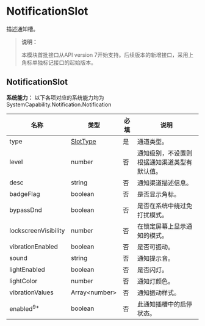 # NotificationSlot

描述通知槽。

> **说明：**
>
> 本模块首批接口从API version 7开始支持。后续版本的新增接口，采用上角标单独标记接口的起始版本。

## NotificationSlot

**系统能力：** 以下各项对应的系统能力均为SystemCapability.Notification.Notification

| 名称                 | 类型                  | 必填 | 说明                   |
| -------------------- | --------------------- | --- |----------------------|
| type                 | [SlotType](js-apis-notificationManager.md#slottype) | 是  | 通道类型。                |
| level                | number                | 否  | 通知级别，不设置则根据通知渠道类型有默认值。 |
| desc                 | string                | 否  | 通知渠道描述信息。            |
| badgeFlag            | boolean               | 否  | 是否显示角标。              |
| bypassDnd            | boolean               | 否  | 是否在系统中绕过免打扰模式。       |
| lockscreenVisibility | number                | 否  | 在锁定屏幕上显示通知的模式。       |
| vibrationEnabled     | boolean               | 否  | 是否可振动。               |
| sound                | string                | 否  | 通知提示音。               |
| lightEnabled         | boolean               | 否  | 是否闪灯。                |
| lightColor           | number                | 否  | 通知灯颜色。               |
| vibrationValues      | Array\<number\>       | 否  | 通知振动样式。              |
| enabled<sup>9+</sup> | boolean               | 否  | 此通知插槽中的启停状态。         |
